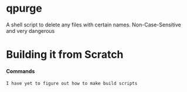 # qpurge
A shell script to delete any files with certain names. Non-Case-Sensitive and very dangerous


# Building it from Scratch
#### Commands
```shell
I have yet to figure out how to make build scripts
```
